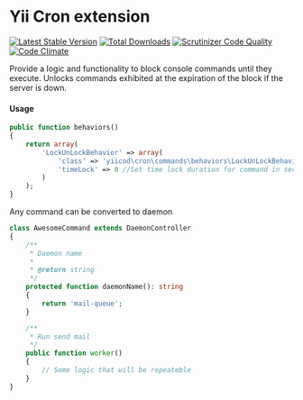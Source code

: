 Yii Cron extension
==================

[![Latest Stable Version](https://poser.pugx.org/yiicod/yii2-cron/v/stable)](https://packagist.org/packages/yiicod/yii2-cron) [![Total Downloads](https://poser.pugx.org/yiicod/yii2-cron/downloads)](https://packagist.org/packages/yiicod/yii2-cron) [![Scrutinizer Code Quality](https://scrutinizer-ci.com/g/yiicod/yii2-cron/badges/quality-score.png?b=master)](https://scrutinizer-ci.com/g/yiicod/yii2-cron/?branch=master)[![Code Climate](https://codeclimate.com/github/yiicod/yii2-cron/badges/gpa.svg)](https://codeclimate.com/github/yiicod/yii2-cron)

Provide a logic and functionality to block console commands until they execute. 
Unlocks commands exhibited at the expiration of the block if the server is down.

#### Usage
```php
public function behaviors()
{
    return array(
        'LockUnLockBehavior' => array(
            'class' => 'yiicod\cron\commands\behaviors\LockUnLockBehavior',
            'timeLock' => 0 //Set time lock duration for command in seconds
        )
    );
}
```

Any command can be converted to daemon
```php
class AwesomeCommand extends DaemonController
{
    /**
     * Daemon name
     *
     * @return string
     */
    protected function daemonName(): string
    {
        return 'mail-queue';
    }

    /**
     * Run send mail
     */
    public function worker()
    {
        // Some logic that will be repeateble 
    }
}
```